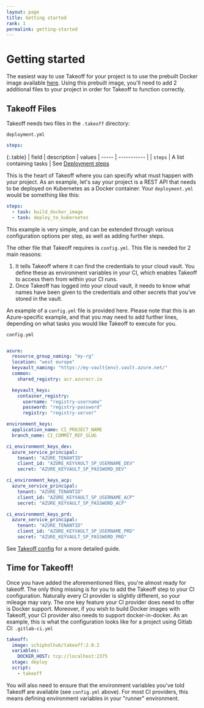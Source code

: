 ```yaml
---
layout: page
title: Getting started
rank: 1
permalink: getting-started
---
```


# Getting started

The easiest way to use Takeoff for your project is to use the prebuilt Docker image available [here](https://hub.docker.com/r/schipholhub/takeoff). Using this prebuilt image, you'll
need to add 2 additional files to your project in order for Takeoff to function correctly.

## Takeoff Files
Takeoff needs two files in the `.takeoff` directory:

`deployment.yml`
```yaml
steps:
```

{:.table}
| field | description | values
| ----- | ----------- |
| `steps` | A list containing tasks | See [Deployment steps](deployment-steps)

This is the heart of Takeoff where you can specify what must happen with your project.
As an example, let's say your project is a REST API that needs to be deployed on Kubernetes as a Docker container. Your `deployment.yml` would be something like this:
```yaml
steps:
  - task: build_docker_image
  - task: deploy_to_kubernetes
```
This example is very simple, and can be extended through various configuration options per step, as well as adding further steps.

The  other file that Takeoff requires is `config.yml`. This file is needed for 2 main reasons:
1. It tells Takeoff where it can find the credentials to your cloud vault. You define these as environment variables in your CI, which enables Takeoff to access them from within
your CI runs.
2. Once Takeoff has logged into your cloud vault, it needs to know what names have been given to the credentials and other secrets that you've stored in the vault. 

An example of a `config.yml` file is provided here. Please note that this is an Azure-specific example, and that you may need to add further lines, depending on what tasks you would
like Takeoff to execute for you.

`config.yml`
```yaml

azure:
  resource_group_naming: "my-rg"
  location: "west europe"
  keyvault_naming: "https://my-vault{env}.vault.azure.net/"
  common:
    shared_registry: acr.azurecr.io

  keyvault_keys:
    container_registry:
      username: "registry-username"
      password: "registry-password"
      registry: "registry-server"

environment_keys:
  application_name: CI_PROJECT_NAME
  branch_name: CI_COMMIT_REF_SLUG

ci_environment_keys_dev:
  azure_service_principal:
    tenant: "AZURE_TENANTID"
    client_id: "AZURE_KEYVAULT_SP_USERNAME_DEV"
    secret: "AZURE_KEYVAULT_SP_PASSWORD_DEV"

ci_environment_keys_acp:
  azure_service_principal:
    tenant: "AZURE_TENANTID"
    client_id: "AZURE_KEYVAULT_SP_USERNAME_ACP"
    secret: "AZURE_KEYVAULT_SP_PASSWORD_ACP"

ci_environment_keys_prd:
  azure_service_principal:
    tenant: "AZURE_TENANTID"
    client_id: "AZURE_KEYVAULT_SP_USERNAME_PRD"
    secret: "AZURE_KEYVAULT_SP_PASSWORD_PRD"
```

See [Takeoff config](takeoff-config) for a more detailed guide.


## Time for Takeoff!
Once you have added the aforementioned files, you're almost ready for takeoff. The only thing missing is for you to add
the Takeoff step to your CI configuration. Naturally every CI provider is slightly different, so your mileage may vary. The one
key feature your CI provider does need to offer is Docker support. Moreover, if you wish to build Docker images with Takeoff,
your CI provider also needs to support docker-in-docker. As an example, this is what the configuration looks like for a project
using Gitlab CI:
`.gitlab-ci.yml`
```yaml
takeoff:
  image: schipholhub/takeoff:2.0.2
  variables:
    DOCKER_HOST: tcp://localhost:2375
  stage: deploy
  script:
    - takeoff
```

You will also need to ensure that the environment variables you've told Takeoff are available (see `config.yml` above). For most 
CI providers, this means defining environment variables in your "runner" environment.
